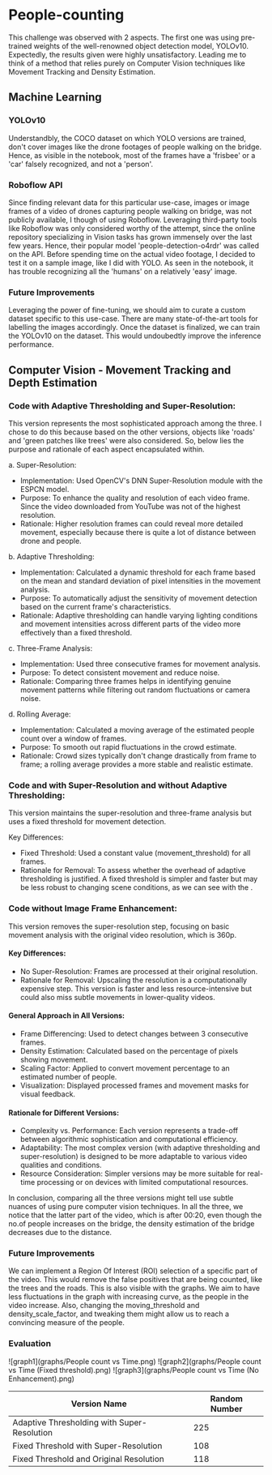 # People-counting

This challenge was observed with 2 aspects. The first one was using pre-trained weights of the well-renowned object detection model, YOLOv10. Expectedly, the results given were highly unsatisfactory. Leading me to think of a method that relies purely on Computer Vision techniques like Movement Tracking and Density Estimation.


## Machine Learning
### YOLOv10

Understandbly, the COCO dataset on which YOLO versions are trained, don't cover images like the drone footages of people walking on the bridge. Hence, as visible in the notebook, most of the frames have a 'frisbee' or a 'car' falsely recognized, and not a 'person'.

### Roboflow API

Since finding relevant data for this particular use-case, images or image frames of a video of drones capturing people walking on bridge, was not publicly available, I though of using Roboflow. Leveraging third-party tools like Roboflow was only considered worthy of the attempt, since the online repository specializing in Vision tasks has grown immensely over the last few years. Hence, their popular model 'people-detection-o4rdr' was called on the API. Before spending time on the actual video footage, I decided to test it on a sample image, like I did with YOLO. As seen in the notebook, it has trouble recognizing all the 'humans' on a relatively 'easy' image.

### Future Improvements

Leveraging the power of fine-tuning, we should aim to curate a custom dataset specific to this use-case. There are many state-of-the-art tools for labelling the images accordingly. Once the dataset is finalized, we can train the YOLOv10 on the dataset. This would undoubedtly improve the inference performance.

## Computer Vision - Movement Tracking and Depth Estimation
### Code with Adaptive Thresholding and Super-Resolution:

This version represents the most sophisticated approach among the three. I chose to do this because based on the other versions, objects like 'roads' and 'green patches like trees' were also considered. So, below lies the purpose and rationale of each aspect encapsulated within.

a. Super-Resolution:
- Implementation: Used OpenCV's DNN Super-Resolution module with the ESPCN model.
- Purpose: To enhance the quality and resolution of each video frame. Since the video downloaded from YouTube was not of the highest resolution.
- Rationale: Higher resolution frames can could reveal more detailed movement, especially because there is quite a lot of distance between drone and people.

b. Adaptive Thresholding:
- Implementation: Calculated a dynamic threshold for each frame based on the mean and standard deviation of pixel intensities in the movement analysis.
- Purpose: To automatically adjust the sensitivity of movement detection based on the current frame's characteristics.
- Rationale: Adaptive thresholding can handle varying lighting conditions and movement intensities across different parts of the video more effectively than a fixed threshold.

c. Three-Frame Analysis:
- Implementation: Used three consecutive frames for movement analysis.
- Purpose: To detect consistent movement and reduce noise.
- Rationale: Comparing three frames helps in identifying genuine movement patterns while filtering out random fluctuations or camera noise.

d. Rolling Average:
- Implementation: Calculated a moving average of the estimated people count over a window of frames.
- Purpose: To smooth out rapid fluctuations in the crowd estimate.
- Rationale: Crowd sizes typically don't change drastically from frame to frame; a rolling average provides a more stable and realistic estimate.

### Code and with Super-Resolution and without Adaptive Thresholding:

This version maintains the super-resolution and three-frame analysis but uses a fixed threshold for movement detection.

Key Differences:
- Fixed Threshold: Used a constant value (movement_threshold) for all frames.
- Rationale for Removal: To assess whether the overhead of adaptive thresholding is justified. A fixed threshold is simpler and faster but may be less robust to changing scene conditions, as we can see with the .

### Code without Image Frame Enhancement:

This version removes the super-resolution step, focusing on basic movement analysis with the original video resolution, which is 360p.

#### Key Differences:
- No Super-Resolution: Frames are processed at their original resolution.
- Rationale for Removal: Upscaling the resolution is a computationally expensive step. This version is faster and less resource-intensive but could also miss subtle movements in lower-quality videos.

#### General Approach in All Versions:
- Frame Differencing: Used to detect changes between 3 consecutive frames.
- Density Estimation: Calculated based on the percentage of pixels showing movement.
- Scaling Factor: Applied to convert movement percentage to an estimated number of people.
- Visualization: Displayed processed frames and movement masks for visual feedback.

#### Rationale for Different Versions:
- Complexity vs. Performance: Each version represents a trade-off between algorithmic sophistication and computational efficiency.
- Adaptability: The most complex version (with adaptive thresholding and super-resolution) is designed to be more adaptable to various video qualities and conditions.
- Resource Consideration: Simpler versions may be more suitable for real-time processing or on devices with limited computational resources.

In conclusion, comparing all the three versions might tell use subtle nuances of using pure computer vision techniques. In all the three, we notice that the latter part of the video, which is after 00:20, even though the no.of people increases on the bridge, the density estimation of the bridge decreases due to the distance. 

### Future Improvements

We can implement a Region Of Interest (ROI) selection of a specific part of the video. This would remove the false positives that are being counted, like the trees and the roads. This is also visible with the graphs. We aim to have less fluctuations in the graph with increasing curve, as the people in the video increase. Also, changing the moving_threshold and density_scale_factor, and tweaking them might allow us to reach a convincing measure of the people.

### Evaluation
![graph1](graphs/People count vs Time.png)
![graph2](graphs/People count vs Time (Fixed threshold).png)
![graph3](graphs/People count vs Time (No Enhancement).png)

| Version Name| Random Number |
|---------------------------------------------|---------------|
| Adaptive Thresholding with Super-Resolution | 225 |
| Fixed Threshold with Super-Resolution | 108 |
| Fixed Threshold and Original Resolution | 118 |